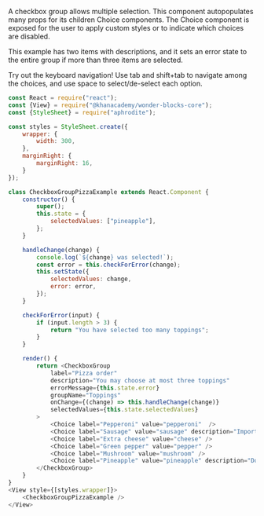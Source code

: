 A checkbox group allows multiple selection. This component autopopulates many
props for its children Choice components. The Choice component is exposed for
the user to apply custom styles or to indicate which choices are disabled.

This example has two items with descriptions, and it sets an error state to the
entire group if more than three items are selected.

Try out the keyboard navigation! Use tab and shift+tab to navigate among the
choices, and use space to select/de-select each option.

```js
const React = require("react");
const {View} = require("@khanacademy/wonder-blocks-core");
const {StyleSheet} = require("aphrodite");

const styles = StyleSheet.create({
    wrapper: {
        width: 300,
    },
    marginRight: {
        marginRight: 16,
    }
});

class CheckboxGroupPizzaExample extends React.Component {
    constructor() {
        super();
        this.state = {
            selectedValues: ["pineapple"],
        };
    }

    handleChange(change) {
        console.log(`${change} was selected!`);
        const error = this.checkForError(change);
        this.setState({
            selectedValues: change,
            error: error,
        });
    }

    checkForError(input) {
        if (input.length > 3) {
            return "You have selected too many toppings";
        }
    }

    render() {
        return <CheckboxGroup
            label="Pizza order"
            description="You may choose at most three toppings"
            errorMessage={this.state.error}
            groupName="Toppings"
            onChange={(change) => this.handleChange(change)}
            selectedValues={this.state.selectedValues}
        >
            <Choice label="Pepperoni" value="pepperoni"  />
            <Choice label="Sausage" value="sausage" description="Imported from Italy" />
            <Choice label="Extra cheese" value="cheese" />
            <Choice label="Green pepper" value="pepper" />
            <Choice label="Mushroom" value="mushroom" />
            <Choice label="Pineapple" value="pineapple" description="Does in fact belong on pizzas" />
        </CheckboxGroup>
    }
}
<View style={[styles.wrapper]}>
    <CheckboxGroupPizzaExample />
</View>
```

